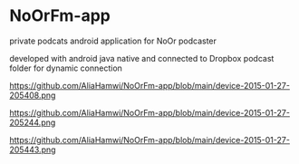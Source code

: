 # NoOrFm-app
private podcats android application for NoOr podcaster

developed with android java native and connected to Dropbox podcast folder for dynamic connection


https://github.com/AliaHamwi/NoOrFm-app/blob/main/device-2015-01-27-205408.png

https://github.com/AliaHamwi/NoOrFm-app/blob/main/device-2015-01-27-205244.png

https://github.com/AliaHamwi/NoOrFm-app/blob/main/device-2015-01-27-205443.png
